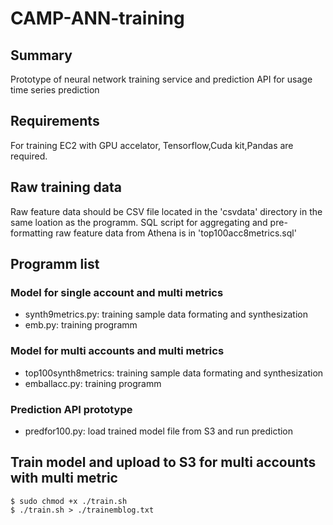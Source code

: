 # CAMP-ANN-training

## Summary
Prototype of neural network training service and prediction API for usage time series prediction

## Requirements

For training EC2 with GPU accelator, Tensorflow,Cuda kit,Pandas are required. 

## Raw training data

Raw feature data should be CSV file located in the 'csvdata' directory in the same loation as the programm. SQL script for aggregating and pre-formatting raw feature data from Athena is in 'top100acc8metrics.sql'

## Programm list

### Model for single account and multi metrics
* synth9metrics.py: training sample data formating and synthesization
* emb.py: training programm

### Model for multi accounts and multi metrics
* top100synth8metrics: training sample data formating and synthesization
* emballacc.py: training programm

### Prediction API prototype
* predfor100.py: load trained model file from S3 and run prediction


## Train model and upload to S3 for multi accounts with multi metric
    
    $ sudo chmod +x ./train.sh
    $ ./train.sh > ./trainemblog.txt


